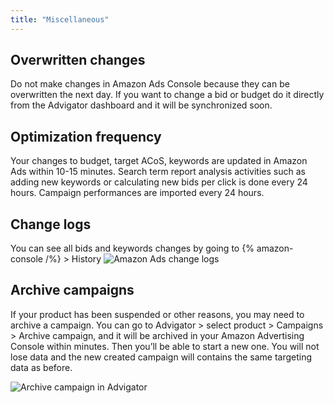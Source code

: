```yaml
---
title: "Miscellaneous"
---
```


## Overwritten changes
Do not make changes in Amazon Ads Console because they can be overwritten the next day. 
If you want to change a bid or budget do it directly from the Advigator dashboard and it will be synchronized soon.

## Optimization frequency
Your changes to budget, target ACoS, keywords are updated in Amazon Ads within 10-15 minutes. 
Search term report analysis activities such as adding new keywords or calculating new bids per click is done every 24 hours.
Campaign performances are imported every 24 hours.

## Change logs 
You can see all bids and keywords changes by going to {% amazon-console /%} > History
![Amazon Ads change logs](/images/faq/miscellaneous/history.png)

## Archive campaigns

If your product has been suspended or other reasons, you may need to archive a campaign.
You can go to Advigator > select product > Campaigns > Archive campaign, and it will be archived in your Amazon Advertising Console within minutes. 
Then you’ll be able to start a new one. You will not lose data and the new created campaign will contains the same targeting data as before.

![Archive campaign in Advigator](/images/faq/miscellaneous/archive_campaign.png)
